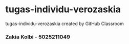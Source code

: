 # tugas-individu-verozaskia
tugas-individu-verozaskia created by GitHub Classroom
### Zakia Kolbi - 5025211049
